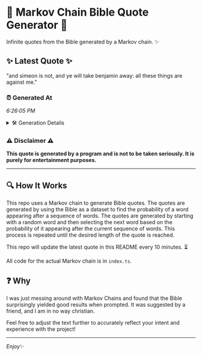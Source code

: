 # 📖 Markov Chain Bible Quote Generator 📖

Infinite quotes from the Bible generated by a Markov chain. ✨

## ✨ Latest Quote ✨
"and simeon is not, and ye will take benjamin away: all these things are against me."

### ⏰ Generated At
*6:26:05 PM*

<details>
    <summary>🛠️ Generation Details</summary>
    <p>
        <strong>🌱 Seed:</strong> and<br>
        <strong>🔄 Iterations:</strong> 15<br>
        <strong>📜 Context History:</strong><br>[ and ]: simeon<br>[ and, simeon ]: is<br>[ and, simeon, is ]: not,<br>[ and, simeon, is, not, ]: and<br>[ and, simeon, is, not,, and ]: ye<br>[ and, simeon, is, not,, and, ye ]: will<br>[ simeon, is, not,, and, ye, will ]: take<br>[ is, not,, and, ye, will, take ]: benjamin<br>[ not,, and, ye, will, take, benjamin ]: away:<br>[ and, ye, will, take, benjamin, away: ]: all<br>[ ye, will, take, benjamin, away:, all ]: these<br>[ will, take, benjamin, away:, all, these ]: things<br>[ take, benjamin, away:, all, these, things ]: are<br>[ benjamin, away:, all, these, things, are ]: against<br>[ away:, all, these, things, are, against ]: me.<br>
    </p>
</details>

### ⚠️ Disclaimer ⚠️
**This quote is generated by a program and is not to be taken seriously. It is purely for entertainment purposes.**

---

## 🔍 How It Works

This repo uses a Markov chain to generate Bible quotes. The quotes are generated by using the Bible as a dataset to find the probability of a word appearing after a sequence of words. The quotes are generated by starting with a random word and then selecting the next word based on the probability of it appearing after the current sequence of words. This process is repeated until the desired length of the quote is reached.

This repo will update the latest quote in this README every 10 minutes. ⏳

All code for the actual Markov chain is in `index.ts`.

## ❓ Why

I was just messing around with Markov Chains and found that the Bible surprisingly yielded good results when prompted. 
It was suggested by a friend, and I am in no way christian.

Feel free to adjust the text further to accurately reflect your intent and experience with the project!

---

*Enjoy*✨
